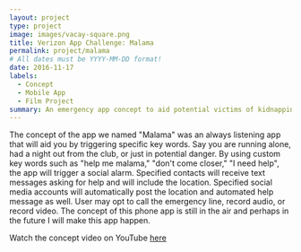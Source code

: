 ```yaml
---
layout: project
type: project
image: images/vacay-square.png
title: Verizon App Challenge: Malama
permalink: project/malama
# All dates must be YYYY-MM-DD format!
date: 2016-11-17
labels:
  - Concept
  - Mobile App
  - Film Project
summary: An emergency app concept to aid potential victims of kidnapping, harassment, and/or assult.
---
```


The concept of the app we named "Malama" was an always listening app that will aid you by triggering specific key words. Say you are running alone, had a night out from the club, or just in potential danger. By using custom key words such as "help me malama," "don't come closer," "I need help", the app will trigger a social alarm. Specified contacts will receive text messages asking for help and will include the location. Specified social media accounts will automatically post the location and automated help message as well. User may opt to call the emergency line, record audio, or record video. The concept of this phone app is still in the air and perhaps in the future I will make this app happen.  
 
Watch the concept video on YouTube <a href="https://youtu.be/OXeyv5PitrQ">here</a>
